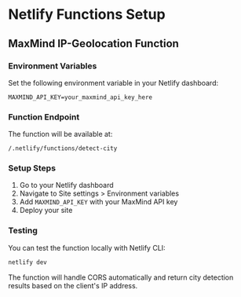 
# Netlify Functions Setup

## MaxMind IP-Geolocation Function

### Environment Variables
Set the following environment variable in your Netlify dashboard:

```
MAXMIND_API_KEY=your_maxmind_api_key_here
```

### Function Endpoint
The function will be available at:
```
/.netlify/functions/detect-city
```

### Setup Steps
1. Go to your Netlify dashboard
2. Navigate to Site settings > Environment variables
3. Add `MAXMIND_API_KEY` with your MaxMind API key
4. Deploy your site

### Testing
You can test the function locally with Netlify CLI:
```bash
netlify dev
```

The function will handle CORS automatically and return city detection results based on the client's IP address.
